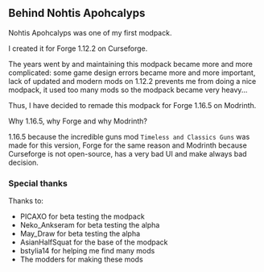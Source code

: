 ## Behind Nohtis Apohcalyps 

Nohtis Apohcalyps was one of my first modpack.

I created it for Forge 1.12.2 on Curseforge.

The years went by and maintaining this modpack became more and more complicated:
some game design errors became more and more important,
lack of updated and modern mods on 1.12.2 prevents me from doing a nice modpack,
it used too many mods so the modpack became very heavy...

Thus, I have decided to remade this modpack for Forge 1.16.5 on Modrinth.

Why 1.16.5, why Forge and why Modrinth?

1.16.5 because the incredible guns mod `Timeless and Classics Guns` was made for this version,
Forge for the same reason and
Modrinth because Curseforge is not open-source, has a very bad UI and make always bad decision.

### Special thanks

Thanks to:
- PICAXO for beta testing the modpack
- Neko_Ankseram for beta testing the alpha
- May_Draw for beta testing the alpha
- AsianHalfSquat for the base of the modpack
- bstylia14 for helping me find many mods
- The modders for making these mods
